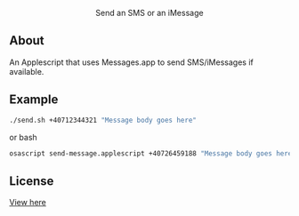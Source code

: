 <p align="center">Send an SMS or an iMessage</p>

## About

An Applescript that uses Messages.app to send SMS/iMessages if available.

## Example

```bash
./send.sh +40712344321 "Message body goes here"
```

or bash

```bash
osascript send-message.applescript +40726459188 "Message body goes here"
```

## License

[View here](/license.md)
